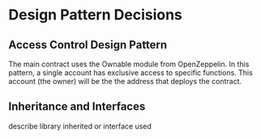 # Design Pattern Decisions


## Access Control Design Pattern

The main contract uses the Ownable module from OpenZeppelin. In this pattern, a single account has exclusive access to specific functions. This account (the owner) will be the the address that deploys the contract.

## Inheritance and Interfaces

describe library inherited or interface used